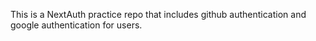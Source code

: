 This is a NextAuth practice repo that includes github authentication and google authentication for users.
